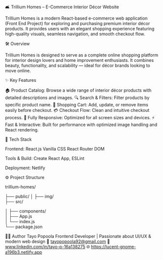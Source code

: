 🛋️ Trillium Homes – E-Commerce Interior Décor Website

Trillium Homes is a modern React-based e-commerce web application (Front End Project) for exploring and purchasing premium interior décor products.
It provides users with an elegant shopping experience featuring high-quality visuals, seamless navigation, and smooth checkout flow.

🛠️ Overview

Trillium Homes is designed to serve as a complete online shopping platform for interior design lovers and home improvement enthusiasts.
It combines beauty, functionality, and scalability — ideal for décor brands looking to move online.

✨ Key Features

🏠 Product Catalog: Browse a wide range of interior décor products with detailed descriptions and images.
🔍 Search & Filters: Filter products by specific product name.
🛒 Shopping Cart: Add, update, or remove items easily before checkout.
💳 Checkout Flow: Clean and intuitive checkout process.
📱 Fully Responsive: Optimized for all screen sizes and devices.
⚡ Fast & Interactive: Built for performance with optimized image handling and React rendering.

🧩 Tech Stack

Frontend:
React.js
Vanilla CSS
React Router DOM

Tools & Build:
Create React App,
ESLint

Deployment:
Netlify 

⚙️ Project Structure

trillium-homes/

├── public/
│    ├── img/            
├── src/

│   ├── components/              
│   ├── App.js         
│   └── index.js        
└── package.json

🧑‍💻 Author
Tayo Popoola
Frontend Developer | Passionate about UI/UX & modern web design
📧 tayopopoola92@gmail.com
💼 www.linkedin.com/in/tayo-p-16a138275
🌐 https://lucent-gnome-a196b3.netlify.app
